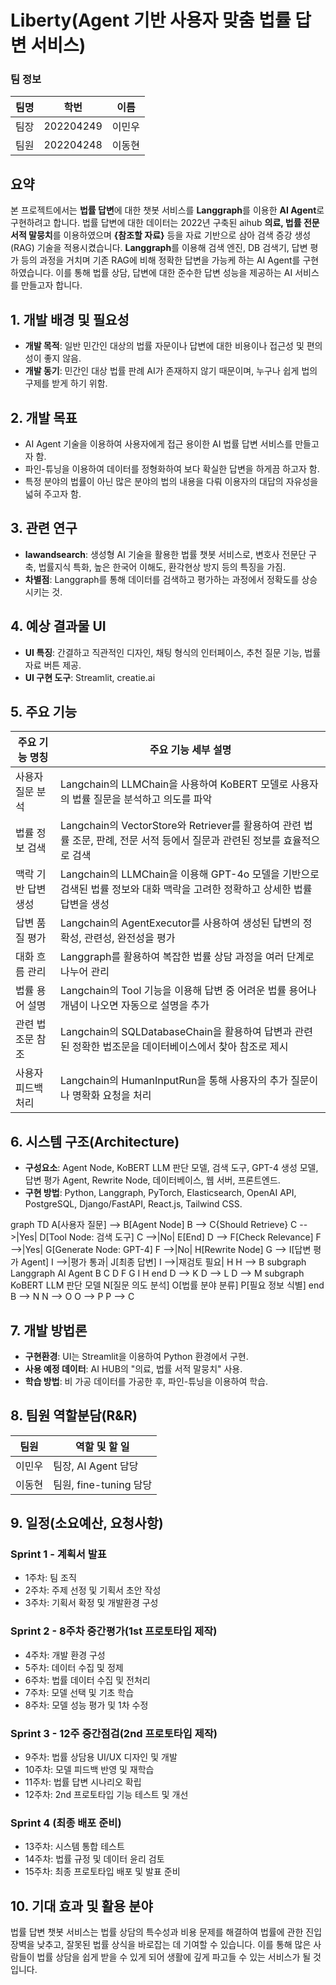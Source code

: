 # Liberty(Agent 기반 사용자 맞춤 법률 답변 서비스)
### 팀 정보
| 팀명 | 학번 | 이름 |
| --- | --- | --- |
| 팀장 | 202204249 | 이민우 |
| 팀원 | 202204248 | 이동현 |

## 요약
본 프로젝트에서는 **법률 답변**에 대한 챗봇 서비스를 **Langgraph**를 이용한 **AI Agent**로 구현하려고 합니다. 법률 답변에 대한 데이터는 2022년 구축된 aihub **의료, 법률 전문 서적 말뭉치**를 이용하였으며 **{참조할 자료}** 등을 자료 기반으로 삼아 검색 증강 생성(RAG) 기술을 적용시켰습니다. **Langgraph**를 이용해 검색 엔진, DB 검색기, 답변 평가 등의 과정을 거치며 기존 RAG에 비해 정확한 답변을 가능케 하는 AI Agent를 구현하였습니다. 이를 통해 법률 상담, 답변에 대한 준수한 답변 성능을 제공하는 AI 서비스를 만들고자 합니다.

## 1. 개발 배경 및 필요성
- **개발 목적**: 일반 민간인 대상의 법률 자문이나 답변에 대한 비용이나 접근성 및 편의성이 좋지 않음.
- **개발 동기**: 민간인 대상 법률 판례 AI가 존재하지 않기 때문이며, 누구나 쉽게 법의 구제를 받게 하기 위함.

## 2. 개발 목표
- AI Agent 기술을 이용하여 사용자에게 접근 용이한 AI 법률 답변 서비스를 만들고자 함.
- 파인-튜닝을 이용하여 데이터를 정형화하여 보다 확실한 답변을 하게끔 하고자 함.
- 특정 분야의 법률이 아닌 많은 분야의 법의 내용을 다뤄 이용자의 대답의 자유성을 넓혀 주고자 함.

## 3. 관련 연구
- **lawandsearch**: 생성형 AI 기술을 활용한 법률 챗봇 서비스로, 변호사 전문단 구축, 법률지식 특화, 높은 한국어 이해도, 환각현상 방지 등의 특징을 가짐.
- **차별점**: Langgraph를 통해 데이터를 검색하고 평가하는 과정에서 정확도를 상승시키는 것.

## 4. 예상 결과물 UI
- **UI 특징**: 간결하고 직관적인 디자인, 채팅 형식의 인터페이스, 추천 질문 기능, 법률 자료 버튼 제공.
- **UI 구현 도구**: Streamlit, creatie.ai

## 5. 주요 기능
| 주요 기능 명칭 | 주요 기능 세부 설명 |
| --- | --- |
| 사용자 질문 분석 | Langchain의 LLMChain을 사용하여 KoBERT 모델로 사용자의 법률 질문을 분석하고 의도를 파악 |
| 법률 정보 검색 | Langchain의 VectorStore와 Retriever를 활용하여 관련 법률 조문, 판례, 전문 서적 등에서 질문과 관련된 정보를 효율적으로 검색 |
| 맥락 기반 답변 생성 | Langchain의 LLMChain을 이용해 GPT-4o 모델을 기반으로 검색된 법률 정보와 대화 맥락을 고려한 정확하고 상세한 법률 답변을 생성 |
| 답변 품질 평가 | Langchain의 AgentExecutor를 사용하여 생성된 답변의 정확성, 관련성, 완전성을 평가 |
| 대화 흐름 관리 | Langgraph를 활용하여 복잡한 법률 상담 과정을 여러 단계로 나누어 관리 |
| 법률 용어 설명 | Langchain의 Tool 기능을 이용해 답변 중 어려운 법률 용어나 개념이 나오면 자동으로 설명을 추가 |
| 관련 법조문 참조 | Langchain의 SQLDatabaseChain을 활용하여 답변과 관련된 정확한 법조문을 데이터베이스에서 찾아 참조로 제시 |
| 사용자 피드백 처리 | Langchain의 HumanInputRun을 통해 사용자의 추가 질문이나 명확화 요청을 처리 |

## 6. 시스템 구조(Architecture)
- **구성요소**: Agent Node, KoBERT LLM 판단 모델, 검색 도구, GPT-4 생성 모델, 답변 평가 Agent, Rewrite Node, 데이터베이스, 웹 서버, 프론트엔드.
- **구현 방법**: Python, Langgraph, PyTorch, Elasticsearch, OpenAI API, PostgreSQL, Django/FastAPI, React.js, Tailwind CSS.


graph TD
A[사용자 질문] --> B[Agent Node]
B --> C{Should Retrieve}
C -->|Yes| D[Tool Node: 검색 도구]
C -->|No| E[End]
D --> F[Check Relevance]
F -->|Yes| G[Generate Node: GPT-4]
F -->|No| H[Rewrite Node]
G --> I[답변 평가 Agent]
I -->|평가 통과| J[최종 답변]
I -->|재검토 필요| H
H --> B
subgraph Langgraph AI Agent
B
C
D
F
G
I
H
end
D --> K
D --> L
D --> M
subgraph KoBERT LLM 판단 모델
N[질문 의도 분석]
O[법률 분야 분류]
P[필요 정보 식별]
end
B --> N
N --> O
O --> P
P --> C

## 7. 개발 방법론
- **구현환경**: UI는 Streamlit을 이용하여 Python 환경에서 구현.
- **사용 예정 데이터**: AI HUB의 "의료, 법률 서적 말뭉치" 사용.
- **학습 방법**: 비 가공 데이터를 가공한 후, 파인-튜닝을 이용하여 학습.

## 8. 팀원 역할분담(R&R)
| 팀원 | 역할 및 할 일 |
| --- | --- |
| 이민우 | 팀장, AI Agent 담당 |
| 이동현 | 팀원, fine-tuning 담당 |

## 9. 일정(소요예산, 요청사항)
### Sprint 1 - 계획서 발표
- 1주차: 팀 조직
- 2주차: 주제 선정 및 기획서 초안 작성
- 3주차: 기획서 확정 및 개발환경 구성

### Sprint 2 - 8주차 중간평가(1st 프로토타입 제작)
- 4주차: 개발 환경 구성
- 5주차: 데이터 수집 및 정제
- 6주차: 법률 데이터 수집 및 전처리
- 7주차: 모델 선택 및 기초 학습
- 8주차: 모델 성능 평가 및 1차 수정

### Sprint 3 - 12주 중간점검(2nd 프로토타입 제작)
- 9주차: 법률 상담용 UI/UX 디자인 및 개발
- 10주차: 모델 피드백 반영 및 재학습
- 11주차: 법률 답변 시나리오 확립
- 12주차: 2nd 프로토타입 기능 테스트 및 개선

### Sprint 4 (최종 배포 준비)
- 13주차: 시스템 통합 테스트
- 14주차: 법률 규정 및 데이터 윤리 검토
- 15주차: 최종 프로토타입 배포 및 발표 준비

## 10. 기대 효과 및 활용 분야
법률 답변 챗봇 서비스는 법률 상담의 특수성과 비용 문제를 해결하여 법률에 관한 진입 장벽을 낮추고, 잘못된 법률 상식을 바로잡는 데 기여할 수 있습니다. 이를 통해 많은 사람들이 법률 상담을 쉽게 받을 수 있게 되어 생활에 깊게 파고들 수 있는 서비스가 될 것입니다.
